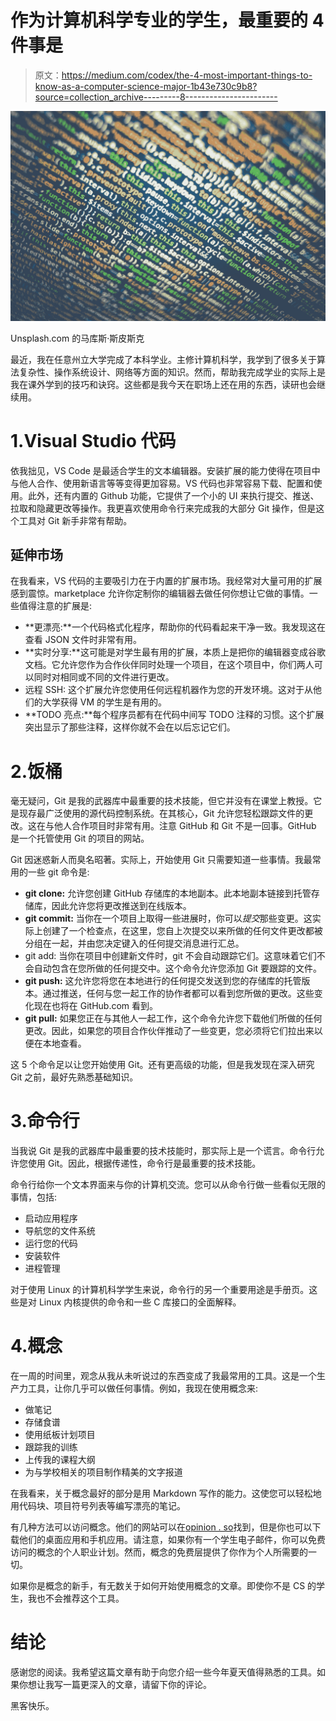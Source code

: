 # 作为计算机科学专业的学生，最重要的 4 件事是

> 原文：<https://medium.com/codex/the-4-most-important-things-to-know-as-a-computer-science-major-1b43e730c9b8?source=collection_archive---------8----------------------->

![](img/63ad810db48dc902e9bddfde0fabe7c2.png)

Unsplash.com 的马库斯·斯皮斯克

最近，我在任意州立大学完成了本科学业。主修计算机科学，我学到了很多关于算法复杂性、操作系统设计、网络等方面的知识。然而，帮助我完成学业的实际上是我在课外学到的技巧和诀窍。这些都是我今天在职场上还在用的东西，读研也会继续用。

# 1.Visual Studio 代码

依我拙见，VS Code 是最适合学生的文本编辑器。安装扩展的能力使得在项目中与他人合作、使用新语言等等变得更加容易。VS 代码也非常容易下载、配置和使用。此外，还有内置的 Github 功能，它提供了一个小的 UI 来执行提交、推送、拉取和隐藏更改等操作。我更喜欢使用命令行来完成我的大部分 Git 操作，但是这个工具对 Git 新手非常有帮助。

## 延伸市场

在我看来，VS 代码的主要吸引力在于内置的扩展市场。我经常对大量可用的扩展感到震惊。marketplace 允许你定制你的编辑器去做任何你想让它做的事情。一些值得注意的扩展是:

*   **更漂亮:**一个代码格式化程序，帮助你的代码看起来干净一致。我发现这在查看 JSON 文件时非常有用。
*   **实时分享:**这可能是对学生最有用的扩展，本质上是把你的编辑器变成谷歌文档。它允许您作为合作伙伴同时处理一个项目，在这个项目中，你们两人可以同时对相同或不同的文件进行更改。
*   远程 SSH: 这个扩展允许您使用任何远程机器作为您的开发环境。这对于从他们的大学获得 VM 的学生是有用的。
*   **TODO 亮点:**每个程序员都有在代码中间写 TODO 注释的习惯。这个扩展突出显示了那些注释，这样你就不会在以后忘记它们。

# 2.饭桶

毫无疑问，Git 是我的武器库中最重要的技术技能，但它并没有在课堂上教授。它是现存最广泛使用的源代码控制系统。在其核心，Git 允许您轻松跟踪文件的更改。这在与他人合作项目时非常有用。注意 GitHub 和 Git 不是一回事。GitHub 是一个托管使用 Git 的项目的网站。

Git 因迷惑新人而臭名昭著。实际上，开始使用 Git 只需要知道一些事情。我最常用的一些 git 命令是:

*   **git clone:** 允许您创建 GitHub 存储库的本地副本。此本地副本链接到托管存储库，因此允许您将更改推送到在线版本。
*   **git commit:** 当你在一个项目上取得一些进展时，你可以*提交*那些变更。这实际上创建了一个检查点，在这里，您自上次提交以来所做的任何文件更改都被分组在一起，并由您决定键入的任何提交消息进行汇总。
*   git add: 当你在项目中创建新文件时，git 不会自动跟踪它们。这意味着它们不会自动包含在您所做的任何提交中。这个命令允许您添加 Git 要跟踪的文件。
*   **git push:** 这允许您将您在本地进行的任何提交发送到您的存储库的托管版本。通过推送，任何与您一起工作的协作者都可以看到您所做的更改。这些变化现在也将在 GitHub.com 看到。
*   **git pull:** 如果您正在与其他人一起工作，这个命令允许您下载他们所做的任何更改。因此，如果您的项目合作伙伴推动了一些变更，您必须将它们拉出来以便在本地查看。

这 5 个命令足以让您开始使用 Git。还有更高级的功能，但是我发现在深入研究 Git 之前，最好先熟悉基础知识。

# 3.命令行

当我说 Git 是我的武器库中最重要的技术技能时，那实际上是一个谎言。命令行允许您使用 Git。因此，根据传递性，命令行是最重要的技术技能。

命令行给你一个文本界面来与你的计算机交流。您可以从命令行做一些看似无限的事情，包括:

*   启动应用程序
*   导航您的文件系统
*   运行您的代码
*   安装软件
*   进程管理

对于使用 Linux 的计算机科学学生来说，命令行的另一个重要用途是手册页。这些是对 Linux 内核提供的命令和一些 C 库接口的全面解释。

# 4.概念

在一周的时间里，观念从我从未听说过的东西变成了我最常用的工具。这是一个生产力工具，让你几乎可以做任何事情。例如，我现在使用概念来:

*   做笔记
*   存储食谱
*   使用纸板计划项目
*   跟踪我的训练
*   上传我的课程大纲
*   为与学校相关的项目制作精美的文字报道

在我看来，关于概念最好的部分是用 Markdown 写作的能力。这使您可以轻松地用代码块、项目符号列表等编写漂亮的笔记。

有几种方法可以访问概念。他们的网站可以在[opinion . so](https://www.notion.so/)找到，但是你也可以下载他们的桌面应用和手机应用。请注意，如果你有一个学生电子邮件，你可以免费访问的概念的个人职业计划。然而，概念的免费层提供了你作为个人所需要的一切。

如果你是概念的新手，有无数关于如何开始使用概念的文章。即使你不是 CS 的学生，我也不会推荐这个工具。

# 结论

感谢您的阅读。我希望这篇文章有助于向您介绍一些今年夏天值得熟悉的工具。如果你想让我写一篇更深入的文章，请留下你的评论。

黑客快乐。
